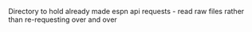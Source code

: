 Directory to hold already made espn api requests - read raw files rather than re-requesting over and over